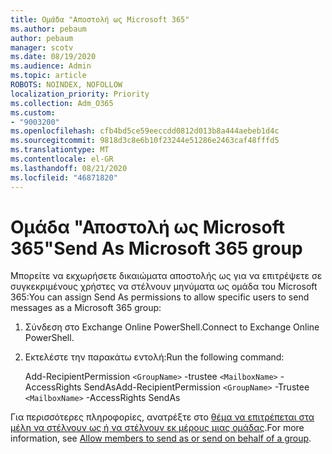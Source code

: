 ```yaml
---
title: Ομάδα "Αποστολή ως Microsoft 365"
ms.author: pebaum
author: pebaum
manager: scotv
ms.date: 08/19/2020
ms.audience: Admin
ms.topic: article
ROBOTS: NOINDEX, NOFOLLOW
localization_priority: Priority
ms.collection: Adm_O365
ms.custom:
- "9003200"
ms.openlocfilehash: cfb4bd5ce59eeccdd0812d013b8a444aebeb1d4c
ms.sourcegitcommit: 9818d3c8e6b10f23244e51286e2463caf48fffd5
ms.translationtype: MT
ms.contentlocale: el-GR
ms.lasthandoff: 08/21/2020
ms.locfileid: "46871820"
---
```

# <a name="send-as-microsoft-365-group"></a><span data-ttu-id="b234d-102">Ομάδα "Αποστολή ως Microsoft 365"</span><span class="sxs-lookup"><span data-stu-id="b234d-102">Send As Microsoft 365 group</span></span>

<span data-ttu-id="b234d-103">Μπορείτε να εκχωρήσετε δικαιώματα αποστολής ως για να επιτρέψετε σε συγκεκριμένους χρήστες να στέλνουν μηνύματα ως ομάδα του Microsoft 365:</span><span class="sxs-lookup"><span data-stu-id="b234d-103">You can assign Send As permissions to allow specific users to send messages as a Microsoft 365 group:</span></span>  

1. <span data-ttu-id="b234d-104">Σύνδεση στο Exchange Online PowerShell.</span><span class="sxs-lookup"><span data-stu-id="b234d-104">Connect to Exchange Online PowerShell.</span></span>  

2. <span data-ttu-id="b234d-105">Εκτελέστε την παρακάτω εντολή:</span><span class="sxs-lookup"><span data-stu-id="b234d-105">Run the following command:</span></span>  

    <span data-ttu-id="b234d-106">Add-RecipientPermission `<GroupName>` -trustee `<MailboxName>` -AccessRights SendAs</span><span class="sxs-lookup"><span data-stu-id="b234d-106">Add-RecipientPermission `<GroupName>` -Trustee `<MailboxName>` -AccessRights SendAs</span></span>

<span data-ttu-id="b234d-107">Για περισσότερες πληροφορίες, ανατρέξτε στο [θέμα να επιτρέπεται στα μέλη να στέλνουν ως ή να στέλνουν εκ μέρους μιας ομάδας](https://docs.microsoft.com/microsoft-365/admin/create-groups/allow-members-to-send-as-or-send-on-behalf-of-group?view=o365-worldwide).</span><span class="sxs-lookup"><span data-stu-id="b234d-107">For more information, see [Allow members to send as or send on behalf of a group](https://docs.microsoft.com/microsoft-365/admin/create-groups/allow-members-to-send-as-or-send-on-behalf-of-group?view=o365-worldwide).</span></span>